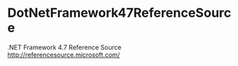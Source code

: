 # DotNetFramework47ReferenceSource

.NET Framework 4.7 Reference Source http://referencesource.microsoft.com/
